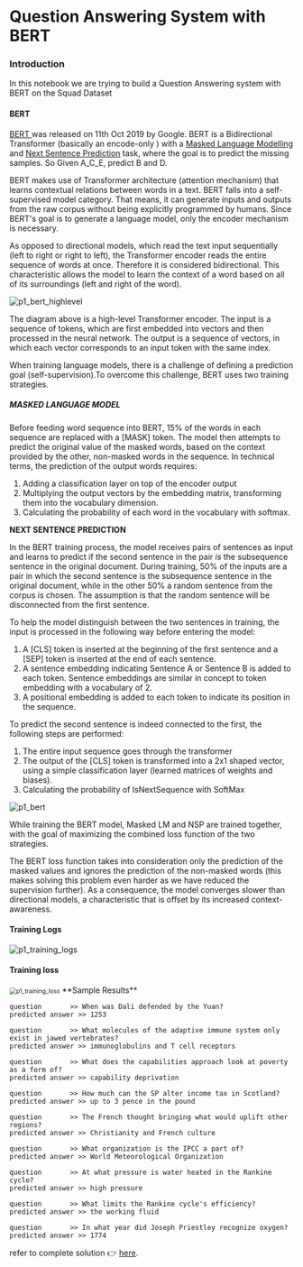 # Question Answering System with BERT



### Introduction

In this notebook we are trying to build a Question Answering system with BERT on the Squad Dataset 

#### BERT

[BERT ](https://arxiv.org/abs/1810.04805) was released on 11th Oct 2019 by Google. BERT is a Bidirectional Transformer (basically an encode-only ) with a [Masked Language Modelling](https://www.machinecurve.com/index.php/question/what-is-a-masked-language-model-mlm-objective/) and [Next Sentence Prediction](https://www.machinecurve.com/index.php/question/what-is-the-next-sentence-prediction-nsp-language-objective/) task, where the goal is to predict the missing samples. So Given A_C_E, predict B and D.

BERT makes use of Transformer architecture (attention mechanism) that learns contextual relations between words in a text. BERT falls into a self-supervised model category. That means, it can generate inputs and outputs from the raw corpus without being explicitly programmed by humans. Since BERT's goal is to generate a language model, only the encoder mechanism is necessary.

As opposed to directional models, which read the text input sequentially (left to right or right to left), the Transformer encoder reads the entire sequence of words at once. Therefore it is considered bidirectional. This characteristic allows the model to learn the context of a word based on all of its surroundings (left and right of the word).

![p1_bert_highlevel](F:\Git\Question-Answering-with-BERT\README.assets\p1_bert_highlevel.PNG)

The diagram above is a high-level Transformer encoder. The input is a sequence of tokens, which are first embedded into vectors and then processed in the neural network. The output is a sequence of vectors, in which each vector corresponds to an input token with the same index.

When training language models, there is a challenge of defining a prediction goal (self-supervision).To overcome this challenge, BERT uses two training strategies.

##### **MASKED LANGUAGE MODEL**

Before feeding word sequence into BERT, 15% of the words in each sequence are replaced with a [MASK] token. The model then attempts to predict the original value of the masked words, based on the context provided by the other, non-masked words in the sequence. In technical terms, the prediction of the output words requires:

1. Adding a classification layer on top of the encoder output
2. Multiplying the output vectors by the embedding matrix, transforming them into the vocabulary dimension.
3. Calculating the probability of each word in the vocabulary with softmax. 

**NEXT SENTENCE PREDICTION**

In the BERT training process, the model receives pairs of sentences as input and learns to predict if the second sentence in the pair *is* the subsequence sentence in the original document. During training, 50% of the inputs are a pair in which the second sentence is the subsequence sentence in the original document, while in the other 50% a random sentence from the corpus is chosen. The assumption is that the random sentence will be disconnected from the first sentence. 

To help the model distinguish between the two sentences in training, the input is processed in the following way before entering the model:

1. A [CLS] token is inserted at the beginning of the first sentence and a [SEP] token is inserted at the end of each sentence. 
2. A sentence embedding indicating Sentence A or Sentence B is added to each token. Sentence embeddings are similar in concept to token embedding with a vocabulary of 2. 
3. A positional embedding is added to each token to indicate its position in the sequence.

 To predict the second sentence is indeed connected to the first, the following steps are performed:

1. The entire input sequence goes through the transformer
2. The output of the [CLS] token is transformed into a 2x1 shaped vector, using a simple classification layer (learned matrices of weights and biases).
3. Calculating the probability of IsNextSequence with SoftMax

![p1_bert](F:\Git\Question-Answering-with-BERT\README.assets\p1_bert.PNG)

While training the BERT model, Masked LM and NSP are trained together, with the goal of maximizing the combined loss function of the two strategies. 

The BERT loss function takes into consideration only the prediction of the masked values and ignores the prediction of the non-masked words (this makes solving this problem even harder as we have reduced the supervision further). As a consequence, the model converges slower than directional models, a characteristic that is offset by its increased context-awareness. 

#### Training Logs

![p1_training_logs](F:\Git\Question-Answering-with-BERT\README.assets\p1_training_logs.PNG)

#### Training loss

<img src="F:\Git\Question-Answering-with-BERT\README.assets\p1_training_loss.PNG" alt="p1_training_loss" style="zoom:75%;" />
**Sample Results**

```
question       >> When was Dali defended by the Yuan?
predicted answer >> 1253

question       >> What molecules of the adaptive immune system only exist in jawed vertebrates?
predicted answer >> immunoglobulins and T cell receptors

question       >> What does the capabilities approach look at poverty as a form of?
predicted answer >> capability deprivation

question       >> How much can the SP alter income tax in Scotland?
predicted answer >> up to 3 pence in the pound

question       >> The French thought bringing what would uplift other regions?
predicted answer >> Christianity and French culture

question       >> What organization is the IPCC a part of?
predicted answer >> World Meteorological Organization

question       >> At what pressure is water heated in the Rankine cycle?
predicted answer >> high pressure

question       >> What limits the Rankine cycle's efficiency?
predicted answer >> the working fluid

question       >> In what year did Joseph Priestley recognize oxygen?
predicted answer >> 1774
```

refer to complete solution 👉 [here](https://github.com/krishnarevi/TSAI_END2.0_Session14/blob/main/part1_session14.ipynb).



